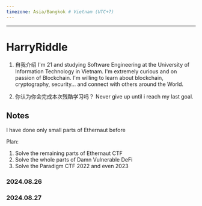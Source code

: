```yaml
---
timezone: Asia/Bangkok # Vietnam (UTC+7)
---
```


---

# HarryRiddle

1. 自我介绍
   I'm 21 and studying Software Engineering at the University of Information Technology in Vietnam. I'm extremely curious and on passion of Blockchain. I'm willing to learn about blockchain, cryptography, security... and connect with others around the World.

2. 你认为你会完成本次残酷学习吗？
   Never give up until i reach my last goal.

## Notes

I have done only small parts of Ethernaut before

Plan:

1. Solve the remaining parts of Ethernaut CTF
2. Solve the whole parts of Damn Vulnerable DeFi
3. Solve the Paradigm CTF 2022 and even 2023

### 2024.08.26

### 2024.08.27
